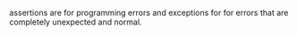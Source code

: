 assertions are for programming errors and exceptions for for errors that are completely unexpected and normal.